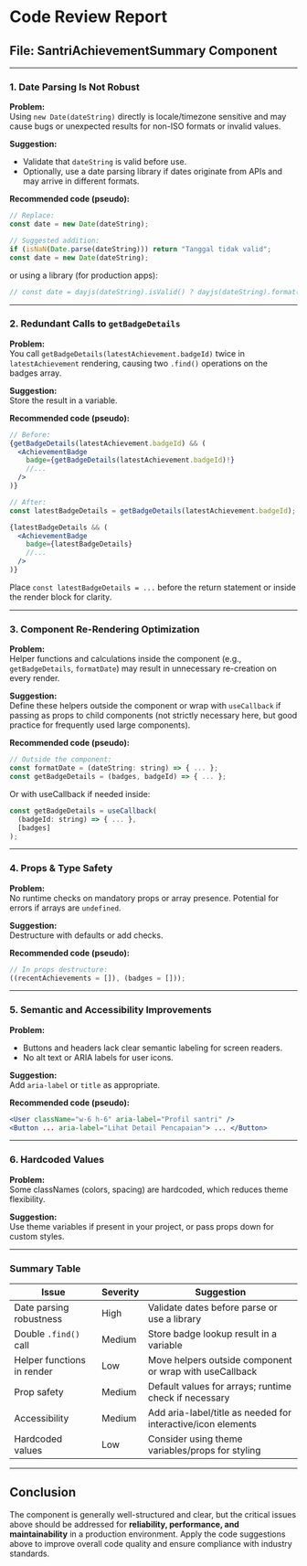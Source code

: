 # Code Review Report

## File: SantriAchievementSummary Component

---

### 1. **Date Parsing Is Not Robust**

**Problem:**  
Using `new Date(dateString)` directly is locale/timezone sensitive and may cause bugs or unexpected results for non-ISO formats or invalid values.

**Suggestion:**

- Validate that `dateString` is valid before use.
- Optionally, use a date parsing library if dates originate from APIs and may arrive in different formats.

**Recommended code (pseudo):**

```jsx
// Replace:
const date = new Date(dateString);

// Suggested addition:
if (isNaN(Date.parse(dateString))) return "Tanggal tidak valid";
const date = new Date(dateString);
```

or using a library (for production apps):

```jsx
// const date = dayjs(dateString).isValid() ? dayjs(dateString).format("DD MMM YYYY") : "Tanggal tidak valid";
```

---

### 2. **Redundant Calls to `getBadgeDetails`**

**Problem:**  
You call `getBadgeDetails(latestAchievement.badgeId)` twice in `latestAchievement` rendering, causing two `.find()` operations on the badges array.

**Suggestion:**  
Store the result in a variable.

**Recommended code (pseudo):**

```jsx
// Before:
{getBadgeDetails(latestAchievement.badgeId) && (
  <AchievementBadge
    badge={getBadgeDetails(latestAchievement.badgeId)!}
    //...
  />
)}

// After:
const latestBadgeDetails = getBadgeDetails(latestAchievement.badgeId);

{latestBadgeDetails && (
  <AchievementBadge
    badge={latestBadgeDetails}
    //...
  />
)}
```

Place `const latestBadgeDetails = ...` before the return statement or inside the render block for clarity.

---

### 3. **Component Re-Rendering Optimization**

**Problem:**  
Helper functions and calculations inside the component (e.g., `getBadgeDetails`, `formatDate`) may result in unnecessary re-creation on every render.

**Suggestion:**  
Define these helpers outside the component or wrap with `useCallback` if passing as props to child components (not strictly necessary here, but good practice for frequently used large components).

**Recommended code (pseudo):**

```jsx
// Outside the component:
const formatDate = (dateString: string) => { ... };
const getBadgeDetails = (badges, badgeId) => { ... };
```

Or with useCallback if needed inside:

```jsx
const getBadgeDetails = useCallback(
  (badgeId: string) => { ... },
  [badges]
);
```

---

### 4. **Props & Type Safety**

**Problem:**  
No runtime checks on mandatory props or array presence. Potential for errors if arrays are `undefined`.

**Suggestion:**  
Destructure with defaults or add checks.

**Recommended code (pseudo):**

```jsx
// In props destructure:
((recentAchievements = []), (badges = []));
```

---

### 5. **Semantic and Accessibility Improvements**

**Problem:**

- Buttons and headers lack clear semantic labeling for screen readers.
- No alt text or ARIA labels for user icons.

**Suggestion:**  
Add `aria-label` or `title` as appropriate.

**Recommended code (pseudo):**

```jsx
<User className="w-6 h-6" aria-label="Profil santri" />
<Button ... aria-label="Lihat Detail Pencapaian"> ... </Button>
```

---

### 6. **Hardcoded Values**

**Problem:**  
Some classNames (colors, spacing) are hardcoded, which reduces theme flexibility.

**Suggestion:**  
Use theme variables if present in your project, or pass props down for custom styles.

---

### **Summary Table**

| Issue                      | Severity | Suggestion                                                   |
| -------------------------- | -------- | ------------------------------------------------------------ |
| Date parsing robustness    | High     | Validate dates before parse or use a library                 |
| Double `.find()` call      | Medium   | Store badge lookup result in a variable                      |
| Helper functions in render | Low      | Move helpers outside component or wrap with useCallback      |
| Prop safety                | Medium   | Default values for arrays; runtime check if necessary        |
| Accessibility              | Medium   | Add aria-label/title as needed for interactive/icon elements |
| Hardcoded values           | Low      | Consider using theme variables/props for styling             |

---

## **Conclusion**

The component is generally well-structured and clear, but the critical issues above should be addressed for **reliability, performance, and maintainability** in a production environment. Apply the code suggestions above to improve overall code quality and ensure compliance with industry standards.
